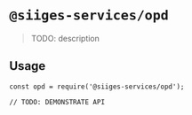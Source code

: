 # `@siiges-services/opd`

> TODO: description

## Usage

```
const opd = require('@siiges-services/opd');

// TODO: DEMONSTRATE API
```
